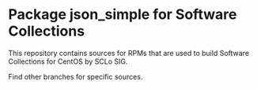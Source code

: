 # Package json_simple for Software Collections

This repository contains sources for RPMs that are used
to build Software Collections for CentOS by SCLo SIG.

Find other branches for specific sources.
